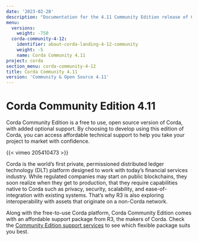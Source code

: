 ```yaml
---
date: '2023-02-28'
description: "Documentation for the 4.11 Community Edition release of Corda"
menu:
  versions:
    weight: -750
  corda-community-4-12:
    identifier: about-corda-landing-4-12-community
    weight: -5
    name: Corda Community 4.11
project: corda
section_menu: corda-community-4-12
title: Corda Community 4.11
version: 'Community & Open Source 4.11'
---
```


# Corda Community Edition 4.11

Corda Community Edition is a free to use, open source version of Corda, with added optional support. By choosing to develop using this edition of Corda, you can access affordable technical support to help you take your project to market with confidence.

{{< vimeo 205410473 >}}

Corda is the world’s first private, permissioned distributed ledger technology (DLT) platform designed to work with today’s financial services industry. While regulated companies may start on public blockchains, they soon realize when they get to production, that they require capabilities native to Corda such as privacy, security, scalability, and ease-of-integration with existing systems. That’s why R3 is also exploring interoperability with assets that originate on a non-Corda network.

Along with the free-to-use Corda platform, Corda Community Edition comes with an affordable support package from R3, the makers of Corda. Check the [Community Edition support services](http://r3.com/support) to see which flexible package suits you best.

